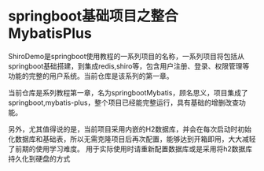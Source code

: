 # springboot基础项目之整合MybatisPlus
ShiroDemo是springboot使用教程的一系列项目的名称，一系列项目将包括从springboot基础搭建，到集成redis,shiro等，包含用户注册、登录、权限管理等功能的完整的用户系统。当前仓库是该系列的第一章。

当前仓库是系列教程第一章，名为springbootMybatis，顾名思义，项目集成了springboot,mybatis-plus，整个项目已经能完整运行，具有基础的增删改查功能。

另外，尤其值得说的是，当前项目采用内嵌的H2数据库，并会在每次启动时初始化数据库和基础表，所以无需克隆项目后再次配置，能够达到开箱即用，大大减轻了前期的使用学习难度。
用于实际使用时请重新配置数据库或是采用将h2数据库持久化到硬盘的方式